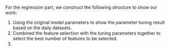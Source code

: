 For the regression part, we construct the following structure to show our work:

1. Using the original model parameters to show the parameter tuning result based on the daily datasets.
2. Combined the feature selection with the tuning parameters together to select the best number of features to be selected.
3. 